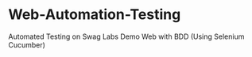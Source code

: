 # Web-Automation-Testing
Automated Testing on Swag Labs Demo Web with BDD (Using Selenium Cucumber)
